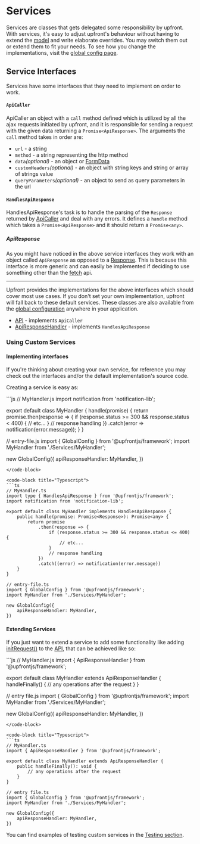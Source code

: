 # Services

Services are classes that gets delegated some responsibility by upfront. With services, it's easy to adjust upfront's behaviour without having to extend the [model](../calliope/readme.md) and write elaborate overrides. You may switch them out or extend them to fit your needs. To see how you change the implementations, visit the [global config page](../helpers/global-config.md#set).

## Service Interfaces
Services have some interfaces that they need to implement on order to work.

#### `ApiCaller`
ApiCaller an object with a `call` method defined which is utilized by all the ajax requests initiated by upfront, and it is responsible for sending a request with the given data returning a `Promise<ApiResponse>`. The arguments the `call` method takes in order are:
 - `url` - a string
 - `method` - a string representing the http method
 - `data`*(optional)* - an object or [FormData](https://developer.mozilla.org/en-US/docs/Web/API/FormData)
 - `customHeaders`*(optional)* - an object with string keys and string or array of strings value
 - `queryParameters`*(optional)* - an object to send as query parameters in the url

#### `HandlesApiResponse`
HandlesApiResponse's task is to handle the parsing of the `Response` returned by [ApiCaller](#apicaller) and deal with any errors. It defines a `handle` method which takes a `Promise<ApiResponse>` and it should return a `Promise<any>`.

##### ApiResponse

As you might have noticed in the above service interfaces they work with an object called `ApiResponse` as opposed to a [Response](https://developer.mozilla.org/en-US/docs/Web/API/Response). This is because this interface is more generic and can easily be implemented if deciding to use something other than the [fetch](https://developer.mozilla.org/en-US/docs/Web/API/Fetch_API) api.

---

Upfront provides the implementations for the above interfaces which should cover most use cases. If you don't set your own implementation, upfront will fall back to these default services. These classes are also available from the [global configuration]((../helpers/global-config.md)) anywhere in your application.

- [API](./api.md) - implements `ApiCaller`
- [ApiResponseHandler](./api-response-handler.md) - implements `HandlesApiResponse`


### Using Custom Services

#### Implementing interfaces
If you're thinking about creating your own service, for reference you may check out the interfaces and/or the default implementation's source code.

Creating a service is easy as:


<code-group>
<code-block title="Javascript">
```js
// MyHandler.js
import notification from 'notification-lib';

export default class MyHandler {
    handle(promise) {
        return promise.then(response => {
            if (response.status >= 300 && response.status < 400) {
                // etc...
            }
            // response handling
        })
        .catch(error => notification(error.message));
    }
}

// entry-file.js
import { GlobalConfig } from '@upfrontjs/framework';
import MyHandler from './Services/MyHandler';

new GlobalConfig({
    apiResponseHandler: MyHandler,
})
```
</code-block>

<code-block title="Typescript">
```ts
// MyHandler.ts
import type { HandlesApiResponse } from '@upfrontjs/framework';
import notification from 'notification-lib';

export default class MyHandler implements HandlesApiResponse {
    public handle(promise: Promise<Response>): Promise<any> {
        return promise
            .then(response => {
                if (response.status >= 300 && response.status <= 400) {
                    // etc...
                }
                // response handling
            })
            .catch((error) => notification(error.message))
    }
}

// entry-file.ts
import { GlobalConfig } from '@upfrontjs/framework';
import MyHandler from './Services/MyHandler';

new GlobalConfig({
    apiResponseHandler: MyHandler,
})
```
</code-block>
</code-group>

#### Extending Services
If you just want to extend a service to add some functionality like adding [initRequest()](./api.md#initrequest) to the [API](./api.md), that can be achieved like so:

<code-group>
<code-block title="Javascript">
```js
// MyHandler.js
import { ApiResponseHandler } from '@upfrontjs/framework';

export default class MyHandler extends ApiResponseHandler {
    handleFinally() {
        // any operations after the request
    }
}

// entry file.js
import { GlobalConfig } from '@upfrontjs/framework';
import MyHandler from './Services/MyHandler';

new GlobalConfig({
    apiResponseHandler: MyHandler,
})
```
</code-block>

<code-block title="Typescript">
```ts
// MyHandler.ts
import { ApiResponseHandler } from '@upfrontjs/framework';

export default class MyHandler extends ApiResponseHandler {
    public handleFinally(): void {
        // any operations after the request
    }
}

// entry file.ts
import { GlobalConfig } from '@upfrontjs/framework';
import MyHandler from './Services/MyHandler';

new GlobalConfig({
    apiResponseHandler: MyHandler,
})
```
</code-block>
</code-group>

You can find examples of testing custom services in the [Testing section](../testing.md#testing-service-implementations).
